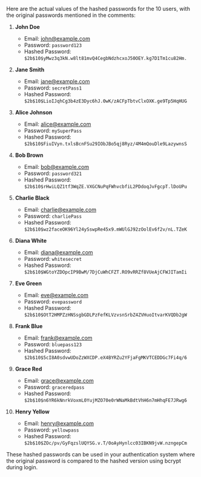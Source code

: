 Here are the actual values of the hashed passwords for the 10 users, with the original passwords mentioned in the comments:

1. **John Doe**

   - Email: john@example.com
   - Password: `password123`
   - Hashed Password: `$2b$10$yMwz3q3kN.w8lt81mvQ4CegbNdzhcxoJ50OEY.kg7D1Tm1cu82Hm.`

2. **Jane Smith**

   - Email: jane@example.com
   - Password: `secretPass1`
   - Hashed Password: `$2b$10$LioIJqhCg3b4zE3Dyc6hJ.0wK/zACFpTbtvClxOXK.ge9Tp5HqHUG`

3. **Alice Johnson**

   - Email: alice@example.com
   - Password: `mySuperPass`
   - Hashed Password: `$2b$10$FiuIVyn.txlsBcnFSu29IObJBo5qj8Ryz/4M4mQouDle9LazywnsS`

4. **Bob Brown**

   - Email: bob@example.com
   - Password: `password321`
   - Hashed Password: `$2b$10$rHwiLQZ1tf3WqZE.VXGCNuPqFWhvcbfiL2PDdoqJvFgcpT.lDoUPu`

5. **Charlie Black**

   - Email: charlie@example.com
   - Password: `charliePass`
   - Hashed Password: `$2b$10$wz2faceOK96Yl24ySswpRe45x9.mWUlGJ92zOolEv6f2v/nL.TZeK`

6. **Diana White**

   - Email: diana@example.com
   - Password: `whitesecret`
   - Hashed Password: `$2b$10$WGtoYZDOpcIP9BwM/7DjCuWhCFZT.RO9vRRZf8VUeAjCFWJITamIi`

7. **Eve Green**

   - Email: eve@example.com
   - Password: `evepassword`
   - Hashed Password: `$2b$10$OtT2HMPZzHNSsgbGDLPzFefKLVzvsnSrbZ4ZVHuoItvarKVQDb2gW`

8. **Frank Blue**

   - Email: frank@example.com
   - Password: `bluepass123`
   - Hashed Password: `$2b$10$5cI8A0sdvwUDoZzWXCDP.eX4BYRZu2YFjaFgMKVTCEDDGc7Fi4q/6`

9. **Grace Red**

   - Email: grace@example.com
   - Password: `graceredpass`
   - Hashed Password: `$2b$10$n6YR6kNnrkVoxmL0YujMZO70e0rWNaMkBdtVhH6n7mHhqFE7JRwg6`

10. **Henry Yellow**
    - Email: henry@example.com
    - Password: `yellowpass`
    - Hashed Password: `$2b$10$ZOc/pv/GyFqzslUQYSG.v.T/0oAyHynlcc03IBKN9jvW.nzngepCm`

These hashed passwords can be used in your authentication system where the original password is compared to the hashed version using bcrypt during login.
